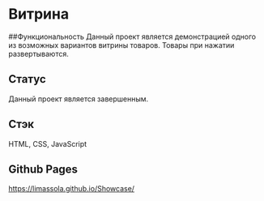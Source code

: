# Витрина

##Функциональность
Данный проект является демонстрацией одного из возможных вариантов витрины товаров. Товары при нажатии развертываются.

## Статус
Данный проект является завершенным. 

## Стэк
HTML, CSS, JavaScript

## Github Pages
https://limassola.github.io/Showcase/
